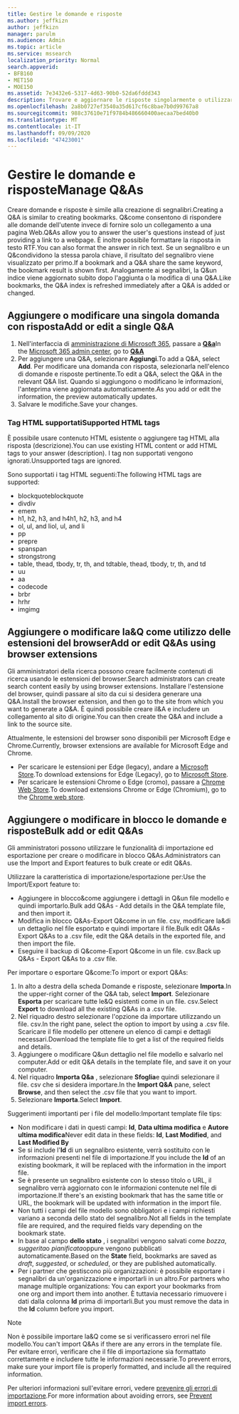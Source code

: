 ```yaml
---
title: Gestire le domande e risposte
ms.author: jeffkizn
author: jeffkizn
manager: parulm
ms.audience: Admin
ms.topic: article
ms.service: mssearch
localization_priority: Normal
search.appverid:
- BFB160
- MET150
- MOE150
ms.assetid: 7e3432e6-5317-4d63-90b0-52da6fddd343
description: Trovare e aggiornare le risposte singolarmente o utilizzare gli strumenti di ricerca di Microsoft disponibili per modificare&come tutti insieme.
ms.openlocfilehash: 2a8b0727ef3540a35d617cf6c8bae7b0d99767a8
ms.sourcegitcommit: 988c37610e71f9784b486660400aecaa7bed40b0
ms.translationtype: MT
ms.contentlocale: it-IT
ms.lasthandoff: 09/09/2020
ms.locfileid: "47423001"
---
```

# <a name="manage-qas"></a><span data-ttu-id="042c2-103">Gestire le domande e risposte</span><span class="sxs-lookup"><span data-stu-id="042c2-103">Manage Q&As</span></span>

<span data-ttu-id="042c2-104">Creare domande e risposte è simile alla creazione di segnalibri.</span><span class="sxs-lookup"><span data-stu-id="042c2-104">Creating a Q&A is similar to creating bookmarks.</span></span> <span data-ttu-id="042c2-105">Q&come consentono di rispondere alle domande dell'utente invece di fornire solo un collegamento a una pagina Web.</span><span class="sxs-lookup"><span data-stu-id="042c2-105">Q&As allow you to answer the user's questions instead of just providing a link to a webpage.</span></span> <span data-ttu-id="042c2-106">È inoltre possibile formattare la risposta in testo RTF.</span><span class="sxs-lookup"><span data-stu-id="042c2-106">You can also format the answer in rich text.</span></span> <span data-ttu-id="042c2-107">Se un segnalibro e un Q&condividono la stessa parola chiave, il risultato del segnalibro viene visualizzato per primo.</span><span class="sxs-lookup"><span data-stu-id="042c2-107">If a bookmark and a Q&A share the same keyword, the bookmark result is shown first.</span></span> <span data-ttu-id="042c2-108">Analogamente ai segnalibri, la Q&un indice viene aggiornato subito dopo l'aggiunta o la modifica di una Q&A.</span><span class="sxs-lookup"><span data-stu-id="042c2-108">Like bookmarks, the Q&A index is refreshed immediately after a Q&A is added or changed.</span></span>

## <a name="add-or-edit-a-single-qa"></a><span data-ttu-id="042c2-109">Aggiungere o modificare una singola domanda con risposta</span><span class="sxs-lookup"><span data-stu-id="042c2-109">Add or edit a single Q&A</span></span>

1. <span data-ttu-id="042c2-110">Nell'interfaccia di [amministrazione di Microsoft 365](https://admin.microsoft.com), passare a [**Q&a**](https://admin.microsoft.com/Adminportal/Home#/MicrosoftSearch/qnas)</span><span class="sxs-lookup"><span data-stu-id="042c2-110">In the [Microsoft 365 admin center](https://admin.microsoft.com), go to [**Q&A**](https://admin.microsoft.com/Adminportal/Home#/MicrosoftSearch/qnas)</span></span>
1. <span data-ttu-id="042c2-111">Per aggiungere una Q&A, selezionare **Aggiungi**.</span><span class="sxs-lookup"><span data-stu-id="042c2-111">To add a Q&A, select **Add**.</span></span>
<span data-ttu-id="042c2-112">Per modificare una domanda con risposta, selezionarla nell'elenco di domande e risposte pertinente.</span><span class="sxs-lookup"><span data-stu-id="042c2-112">To edit a Q&A, select the Q&A in the relevant Q&A list.</span></span> <span data-ttu-id="042c2-113">Quando si aggiungono o modificano le informazioni, l'anteprima viene aggiornata automaticamente.</span><span class="sxs-lookup"><span data-stu-id="042c2-113">As you add or edit the information, the preview automatically updates.</span></span>
1. <span data-ttu-id="042c2-114">Salvare le modifiche.</span><span class="sxs-lookup"><span data-stu-id="042c2-114">Save your changes.</span></span>

### <a name="supported-html-tags"></a><span data-ttu-id="042c2-115">Tag HTML supportati</span><span class="sxs-lookup"><span data-stu-id="042c2-115">Supported HTML tags</span></span>

<span data-ttu-id="042c2-116">È possibile usare contenuto HTML esistente o aggiungere tag HTML alla risposta (descrizione).</span><span class="sxs-lookup"><span data-stu-id="042c2-116">You can use existing HTML content or add HTML tags to your answer (description).</span></span> <span data-ttu-id="042c2-117">I tag non supportati vengono ignorati.</span><span class="sxs-lookup"><span data-stu-id="042c2-117">Unsupported tags are ignored.</span></span>

<span data-ttu-id="042c2-118">Sono supportati i tag HTML seguenti:</span><span class="sxs-lookup"><span data-stu-id="042c2-118">The following HTML tags are supported:</span></span>

- <span data-ttu-id="042c2-119">blockquote</span><span class="sxs-lookup"><span data-stu-id="042c2-119">blockquote</span></span>
- <span data-ttu-id="042c2-120">div</span><span class="sxs-lookup"><span data-stu-id="042c2-120">div</span></span>
- <span data-ttu-id="042c2-121">em</span><span class="sxs-lookup"><span data-stu-id="042c2-121">em</span></span>
- <span data-ttu-id="042c2-122">h1, h2, h3, and h4</span><span class="sxs-lookup"><span data-stu-id="042c2-122">h1, h2, h3, and h4</span></span>
- <span data-ttu-id="042c2-123">ol, ul, and li</span><span class="sxs-lookup"><span data-stu-id="042c2-123">ol, ul, and li</span></span>
- <span data-ttu-id="042c2-124">p</span><span class="sxs-lookup"><span data-stu-id="042c2-124">p</span></span>
- <span data-ttu-id="042c2-125">pre</span><span class="sxs-lookup"><span data-stu-id="042c2-125">pre</span></span>
- <span data-ttu-id="042c2-126">span</span><span class="sxs-lookup"><span data-stu-id="042c2-126">span</span></span>
- <span data-ttu-id="042c2-127">strong</span><span class="sxs-lookup"><span data-stu-id="042c2-127">strong</span></span>
- <span data-ttu-id="042c2-128">table, thead, tbody, tr, th, and td</span><span class="sxs-lookup"><span data-stu-id="042c2-128">table, thead, tbody, tr, th, and td</span></span>
- <span data-ttu-id="042c2-129">u</span><span class="sxs-lookup"><span data-stu-id="042c2-129">u</span></span>
- <span data-ttu-id="042c2-130">a</span><span class="sxs-lookup"><span data-stu-id="042c2-130">a</span></span>
- <span data-ttu-id="042c2-131">code</span><span class="sxs-lookup"><span data-stu-id="042c2-131">code</span></span>
- <span data-ttu-id="042c2-132">br</span><span class="sxs-lookup"><span data-stu-id="042c2-132">br</span></span>
- <span data-ttu-id="042c2-133">hr</span><span class="sxs-lookup"><span data-stu-id="042c2-133">hr</span></span>
- <span data-ttu-id="042c2-134">img</span><span class="sxs-lookup"><span data-stu-id="042c2-134">img</span></span>

## <a name="add-or-edit-qas-using-browser-extensions"></a><span data-ttu-id="042c2-135">Aggiungere o modificare la&Q come utilizzo delle estensioni del browser</span><span class="sxs-lookup"><span data-stu-id="042c2-135">Add or edit Q&As using browser extensions</span></span>

<span data-ttu-id="042c2-136">Gli amministratori della ricerca possono creare facilmente contenuti di ricerca usando le estensioni del browser.</span><span class="sxs-lookup"><span data-stu-id="042c2-136">Search administrators can create search content easily by using browser extensions.</span></span> <span data-ttu-id="042c2-137">Installare l'estensione del browser, quindi passare al sito da cui si desidera generare una Q&A.</span><span class="sxs-lookup"><span data-stu-id="042c2-137">Install the browser extension, and then go to the site from which you want to generate a Q&A.</span></span> <span data-ttu-id="042c2-138">È quindi possibile creare il&A e includere un collegamento al sito di origine.</span><span class="sxs-lookup"><span data-stu-id="042c2-138">You can then create the Q&A and include a link to the source site.</span></span>

<span data-ttu-id="042c2-139">Attualmente, le estensioni del browser sono disponibili per Microsoft Edge e Chrome.</span><span class="sxs-lookup"><span data-stu-id="042c2-139">Currently, browser extensions are available for Microsoft Edge and Chrome.</span></span>

- <span data-ttu-id="042c2-140">Per scaricare le estensioni per Edge (legacy), andare a [Microsoft Store](https://www.microsoft.com/p/microsoft-search-content-creator/9nrqdbcbwq55?activetab=pivot:overviewtab).</span><span class="sxs-lookup"><span data-stu-id="042c2-140">To download extensions for Edge (Legacy), go to [Microsoft Store](https://www.microsoft.com/p/microsoft-search-content-creator/9nrqdbcbwq55?activetab=pivot:overviewtab).</span></span>
- <span data-ttu-id="042c2-141">Per scaricare le estensioni Chrome o Edge (cromo), passare a [Chrome Web Store](https://chrome.google.com/webstore/detail/microsoft-search-content/nocnablpaoeecfmfnjoheefkogmleipm).</span><span class="sxs-lookup"><span data-stu-id="042c2-141">To download extensions Chrome or Edge (Chromium), go to the [Chrome web store](https://chrome.google.com/webstore/detail/microsoft-search-content/nocnablpaoeecfmfnjoheefkogmleipm).</span></span>

## <a name="bulk-add-or-edit-qas"></a><span data-ttu-id="042c2-142">Aggiungere o modificare in blocco le domande e risposte</span><span class="sxs-lookup"><span data-stu-id="042c2-142">Bulk add or edit Q&As</span></span>

<span data-ttu-id="042c2-143">Gli amministratori possono utilizzare le funzionalità di importazione ed esportazione per creare o modificare in blocco Q&As.</span><span class="sxs-lookup"><span data-stu-id="042c2-143">Administrators can use the Import and Export features to bulk create or edit Q&As.</span></span>

<span data-ttu-id="042c2-144">Utilizzare la caratteristica di importazione/esportazione per:</span><span class="sxs-lookup"><span data-stu-id="042c2-144">Use the Import/Export feature to:</span></span>

- <span data-ttu-id="042c2-145">Aggiungere in blocco&come aggiungere i dettagli in Q&un file modello e quindi importarlo.</span><span class="sxs-lookup"><span data-stu-id="042c2-145">Bulk add Q&As - Add details in the Q&A template file, and then import it.</span></span>
- <span data-ttu-id="042c2-146">Modifica in blocco Q&As-Export Q&come in un file. csv, modificare la&di un dettaglio nel file esportato e quindi importare il file.</span><span class="sxs-lookup"><span data-stu-id="042c2-146">Bulk edit Q&As - Export Q&As to a .csv file, edit the Q&A details in the exported file, and then import the file.</span></span>
- <span data-ttu-id="042c2-147">Eseguire il backup di Q&come-Export Q&come in un file. csv.</span><span class="sxs-lookup"><span data-stu-id="042c2-147">Back up Q&As - Export Q&As to a .csv file.</span></span>

<span data-ttu-id="042c2-148">Per importare o esportare Q&come:</span><span class="sxs-lookup"><span data-stu-id="042c2-148">To import or export Q&As:</span></span>

1. <span data-ttu-id="042c2-149">In alto a destra della scheda Domande e risposte, selezionare **Importa**.</span><span class="sxs-lookup"><span data-stu-id="042c2-149">In the upper-right corner of the Q&A tab, select **Import**.</span></span>
<span data-ttu-id="042c2-150">Selezionare **Esporta** per scaricare tutte le&Q esistenti come in un file. csv.</span><span class="sxs-lookup"><span data-stu-id="042c2-150">Select **Export** to download all the existing Q&As in a .csv file.</span></span>
1. <span data-ttu-id="042c2-151">Nel riquadro destro selezionare l'opzione da importare utilizzando un file. csv.</span><span class="sxs-lookup"><span data-stu-id="042c2-151">In the right pane, select the option to import by using a .csv file.</span></span> <span data-ttu-id="042c2-152">Scaricare il file modello per ottenere un elenco di campi e dettagli necessari.</span><span class="sxs-lookup"><span data-stu-id="042c2-152">Download the template file to get a list of the required fields and details.</span></span>
1. <span data-ttu-id="042c2-153">Aggiungere o modificare Q&un dettaglio nel file modello e salvarlo nel computer.</span><span class="sxs-lookup"><span data-stu-id="042c2-153">Add or edit Q&A details in the template file, and save it on your computer.</span></span>
1. <span data-ttu-id="042c2-154">Nel riquadro **Importa Q&a** , selezionare **Sfoglia**e quindi selezionare il file. csv che si desidera importare.</span><span class="sxs-lookup"><span data-stu-id="042c2-154">In the **Import Q&A** pane, select **Browse**, and then select the .csv file that you want to import.</span></span>
1. <span data-ttu-id="042c2-155">Selezionare **Importa**.</span><span class="sxs-lookup"><span data-stu-id="042c2-155">Select **Import**.</span></span>

<span data-ttu-id="042c2-156">Suggerimenti importanti per i file del modello:</span><span class="sxs-lookup"><span data-stu-id="042c2-156">Important template file tips:</span></span>

- <span data-ttu-id="042c2-157">Non modificare i dati in questi campi: **Id**, **Data ultima modifica** e **Autore ultima modifica**</span><span class="sxs-lookup"><span data-stu-id="042c2-157">Never edit data in these fields: **Id**, **Last Modified**, and **Last Modified By**</span></span>
- <span data-ttu-id="042c2-158">Se si include l'**Id** di un segnalibro esistente, verrà sostituito con le informazioni presenti nel file di importazione.</span><span class="sxs-lookup"><span data-stu-id="042c2-158">If you include the **Id** of an existing bookmark, it will be replaced with the information in the import file.</span></span>
- <span data-ttu-id="042c2-159">Se è presente un segnalibro esistente con lo stesso titolo o URL, il segnalibro verrà aggiornato con le informazioni contenute nel file di importazione.</span><span class="sxs-lookup"><span data-stu-id="042c2-159">If there's an existing bookmark that has the same title or URL, the bookmark will be updated with information in the import file.</span></span>
- <span data-ttu-id="042c2-160">Non tutti i campi del file modello sono obbligatori e i campi richiesti variano a seconda dello stato del segnalibro.</span><span class="sxs-lookup"><span data-stu-id="042c2-160">Not all fields in the template file are required, and the required fields vary depending on the bookmark state.</span></span>
- <span data-ttu-id="042c2-161">In base al campo **dello stato** , i segnalibri vengono salvati come *bozza*, *suggerita*o *pianificata*oppure vengono pubblicati automaticamente.</span><span class="sxs-lookup"><span data-stu-id="042c2-161">Based on the **State** field, bookmarks are saved as *draft*, *suggested*, or *scheduled*, or they are published automatically.</span></span>
- <span data-ttu-id="042c2-162">Per i partner che gestiscono più organizzazioni: è possibile esportare i segnalibri da un'organizzazione e importarli in un altro.</span><span class="sxs-lookup"><span data-stu-id="042c2-162">For partners who manage multiple organizations: You can export your bookmarks from one org and import them into another.</span></span> <span data-ttu-id="042c2-163">È tuttavia necessario rimuovere i dati dalla colonna **Id** prima di importarli.</span><span class="sxs-lookup"><span data-stu-id="042c2-163">But you must remove the data in the **Id** column before you import.</span></span>

> [!NOTE]
> <span data-ttu-id="042c2-164">Non è possibile importare la&Q come se si verificassero errori nel file modello.</span><span class="sxs-lookup"><span data-stu-id="042c2-164">You can't import Q&As if there are any errors in the template file.</span></span> <span data-ttu-id="042c2-165">Per evitare errori, verificare che il file di importazione sia formattato correttamente e includere tutte le informazioni necessarie.</span><span class="sxs-lookup"><span data-stu-id="042c2-165">To prevent errors, make sure your import file is properly formatted, and include all the required information.</span></span>

<span data-ttu-id="042c2-166">Per ulteriori informazioni sull'evitare errori, vedere [prevenire gli errori di importazione](manage-bookmarks.md#prevent-import-errors).</span><span class="sxs-lookup"><span data-stu-id="042c2-166">For more information about avoiding errors, see [Prevent import errors](manage-bookmarks.md#prevent-import-errors).</span></span>
